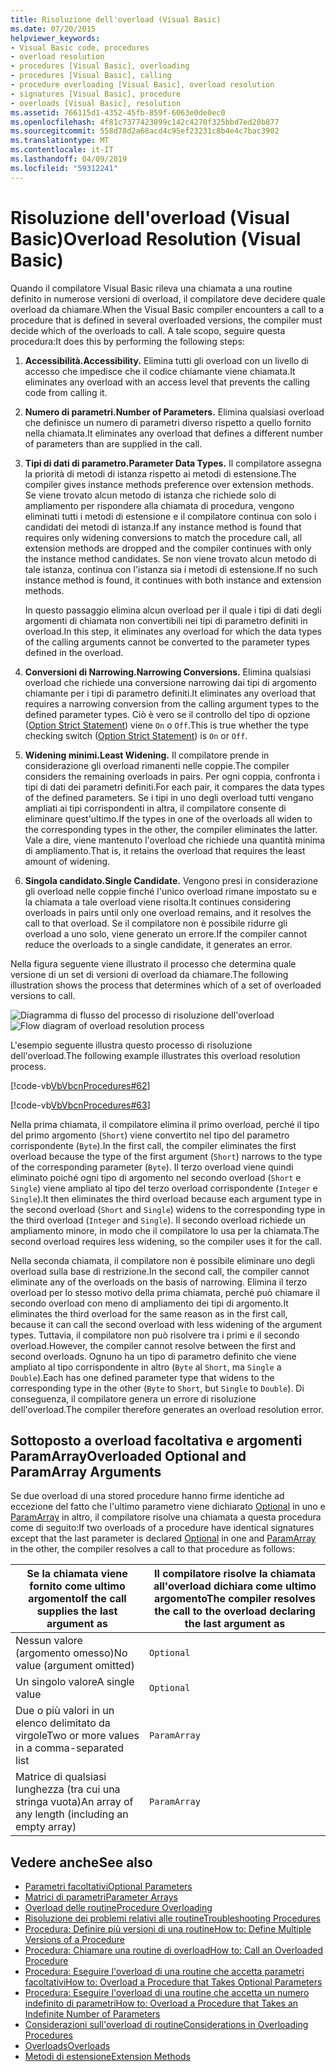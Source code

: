 ```yaml
---
title: Risoluzione dell'overload (Visual Basic)
ms.date: 07/20/2015
helpviewer_keywords:
- Visual Basic code, procedures
- overload resolution
- procedures [Visual Basic], overloading
- procedures [Visual Basic], calling
- procedure overloading [Visual Basic], overload resolution
- signatures [Visual Basic], procedure
- overloads [Visual Basic], resolution
ms.assetid: 766115d1-4352-45fb-859f-6063e0de0ec0
ms.openlocfilehash: 4f81c7377423899c142c4270f325bbd7ed20b877
ms.sourcegitcommit: 558d78d2a68acd4c95ef23231c8b4e4c7bac3902
ms.translationtype: MT
ms.contentlocale: it-IT
ms.lasthandoff: 04/09/2019
ms.locfileid: "59312241"
---
```

# <a name="overload-resolution-visual-basic"></a><span data-ttu-id="82c54-102">Risoluzione dell'overload (Visual Basic)</span><span class="sxs-lookup"><span data-stu-id="82c54-102">Overload Resolution (Visual Basic)</span></span>
<span data-ttu-id="82c54-103">Quando il compilatore Visual Basic rileva una chiamata a una routine definito in numerose versioni di overload, il compilatore deve decidere quale overload da chiamare.</span><span class="sxs-lookup"><span data-stu-id="82c54-103">When the Visual Basic compiler encounters a call to a procedure that is defined in several overloaded versions, the compiler must decide which of the overloads to call.</span></span> <span data-ttu-id="82c54-104">A tale scopo, seguire questa procedura:</span><span class="sxs-lookup"><span data-stu-id="82c54-104">It does this by performing the following steps:</span></span>  
  
1. **<span data-ttu-id="82c54-105">Accessibilità.</span><span class="sxs-lookup"><span data-stu-id="82c54-105">Accessibility.</span></span>** <span data-ttu-id="82c54-106">Elimina tutti gli overload con un livello di accesso che impedisce che il codice chiamante viene chiamata.</span><span class="sxs-lookup"><span data-stu-id="82c54-106">It eliminates any overload with an access level that prevents the calling code from calling it.</span></span>  
  
2. **<span data-ttu-id="82c54-107">Numero di parametri.</span><span class="sxs-lookup"><span data-stu-id="82c54-107">Number of Parameters.</span></span>** <span data-ttu-id="82c54-108">Elimina qualsiasi overload che definisce un numero di parametri diverso rispetto a quello fornito nella chiamata.</span><span class="sxs-lookup"><span data-stu-id="82c54-108">It eliminates any overload that defines a different number of parameters than are supplied in the call.</span></span>  
  
3. **<span data-ttu-id="82c54-109">Tipi di dati di parametro.</span><span class="sxs-lookup"><span data-stu-id="82c54-109">Parameter Data Types.</span></span>** <span data-ttu-id="82c54-110">Il compilatore assegna la priorità di metodi di istanza rispetto ai metodi di estensione.</span><span class="sxs-lookup"><span data-stu-id="82c54-110">The compiler gives instance methods preference over extension methods.</span></span> <span data-ttu-id="82c54-111">Se viene trovato alcun metodo di istanza che richiede solo di ampliamento per rispondere alla chiamata di procedura, vengono eliminati tutti i metodi di estensione e il compilatore continua con solo i candidati dei metodi di istanza.</span><span class="sxs-lookup"><span data-stu-id="82c54-111">If any instance method is found that requires only widening conversions to match the procedure call, all extension methods are dropped and the compiler continues with only the instance method candidates.</span></span> <span data-ttu-id="82c54-112">Se non viene trovato alcun metodo di tale istanza, continua con l'istanza sia i metodi di estensione.</span><span class="sxs-lookup"><span data-stu-id="82c54-112">If no such instance method is found, it continues with both instance and extension methods.</span></span>  
  
     <span data-ttu-id="82c54-113">In questo passaggio elimina alcun overload per il quale i tipi di dati degli argomenti di chiamata non convertibili nei tipi di parametro definiti in overload.</span><span class="sxs-lookup"><span data-stu-id="82c54-113">In this step, it eliminates any overload for which the data types of the calling arguments cannot be converted to the parameter types defined in the overload.</span></span>  
  
4. **<span data-ttu-id="82c54-114">Conversioni di Narrowing.</span><span class="sxs-lookup"><span data-stu-id="82c54-114">Narrowing Conversions.</span></span>** <span data-ttu-id="82c54-115">Elimina qualsiasi overload che richiede una conversione narrowing dai tipi di argomento chiamante per i tipi di parametro definiti.</span><span class="sxs-lookup"><span data-stu-id="82c54-115">It eliminates any overload that requires a narrowing conversion from the calling argument types to the defined parameter types.</span></span> <span data-ttu-id="82c54-116">Ciò è vero se il controllo del tipo di opzione ([Option Strict Statement](../../../../visual-basic/language-reference/statements/option-strict-statement.md)) viene `On` o `Off`.</span><span class="sxs-lookup"><span data-stu-id="82c54-116">This is true whether the type checking switch ([Option Strict Statement](../../../../visual-basic/language-reference/statements/option-strict-statement.md)) is `On` or `Off`.</span></span>  
  
5. **<span data-ttu-id="82c54-117">Widening minimi.</span><span class="sxs-lookup"><span data-stu-id="82c54-117">Least Widening.</span></span>** <span data-ttu-id="82c54-118">Il compilatore prende in considerazione gli overload rimanenti nelle coppie.</span><span class="sxs-lookup"><span data-stu-id="82c54-118">The compiler considers the remaining overloads in pairs.</span></span> <span data-ttu-id="82c54-119">Per ogni coppia, confronta i tipi di dati dei parametri definiti.</span><span class="sxs-lookup"><span data-stu-id="82c54-119">For each pair, it compares the data types of the defined parameters.</span></span> <span data-ttu-id="82c54-120">Se i tipi in uno degli overload tutti vengano ampliati ai tipi corrispondenti in altra, il compilatore consente di eliminare quest'ultimo.</span><span class="sxs-lookup"><span data-stu-id="82c54-120">If the types in one of the overloads all widen to the corresponding types in the other, the compiler eliminates the latter.</span></span> <span data-ttu-id="82c54-121">Vale a dire, viene mantenuto l'overload che richiede una quantità minima di ampliamento.</span><span class="sxs-lookup"><span data-stu-id="82c54-121">That is, it retains the overload that requires the least amount of widening.</span></span>  
  
6. **<span data-ttu-id="82c54-122">Singola candidato.</span><span class="sxs-lookup"><span data-stu-id="82c54-122">Single Candidate.</span></span>** <span data-ttu-id="82c54-123">Vengono presi in considerazione gli overload nelle coppie finché l'unico overload rimane impostato su e la chiamata a tale overload viene risolta.</span><span class="sxs-lookup"><span data-stu-id="82c54-123">It continues considering overloads in pairs until only one overload remains, and it resolves the call to that overload.</span></span> <span data-ttu-id="82c54-124">Se il compilatore non è possibile ridurre gli overload a uno solo, viene generato un errore.</span><span class="sxs-lookup"><span data-stu-id="82c54-124">If the compiler cannot reduce the overloads to a single candidate, it generates an error.</span></span>  
  
 <span data-ttu-id="82c54-125">Nella figura seguente viene illustrato il processo che determina quale versione di un set di versioni di overload da chiamare.</span><span class="sxs-lookup"><span data-stu-id="82c54-125">The following illustration shows the process that determines which of a set of overloaded versions to call.</span></span>  
  
 <span data-ttu-id="82c54-126">![Diagramma di flusso del processo di risoluzione dell'overload](./media/overload-resolution/determine-overloaded-version.gif "risoluzione tra le versioni di overload")</span><span class="sxs-lookup"><span data-stu-id="82c54-126">![Flow diagram of overload resolution process](./media/overload-resolution/determine-overloaded-version.gif "Resolving among overloaded versions")</span></span>    
  
 <span data-ttu-id="82c54-127">L'esempio seguente illustra questo processo di risoluzione dell'overload.</span><span class="sxs-lookup"><span data-stu-id="82c54-127">The following example illustrates this overload resolution process.</span></span>  
  
 [!code-vb[VbVbcnProcedures#62](~/samples/snippets/visualbasic/VS_Snippets_VBCSharp/VbVbcnProcedures/VB/Class1.vb#62)]  
  
 [!code-vb[VbVbcnProcedures#63](~/samples/snippets/visualbasic/VS_Snippets_VBCSharp/VbVbcnProcedures/VB/Class1.vb#63)]  
  
 <span data-ttu-id="82c54-128">Nella prima chiamata, il compilatore elimina il primo overload, perché il tipo del primo argomento (`Short`) viene convertito nel tipo del parametro corrispondente (`Byte`).</span><span class="sxs-lookup"><span data-stu-id="82c54-128">In the first call, the compiler eliminates the first overload because the type of the first argument (`Short`) narrows to the type of the corresponding parameter (`Byte`).</span></span> <span data-ttu-id="82c54-129">Il terzo overload viene quindi eliminato poiché ogni tipo di argomento nel secondo overload (`Short` e `Single`) viene ampliato al tipo del terzo overload corrispondente (`Integer` e `Single`).</span><span class="sxs-lookup"><span data-stu-id="82c54-129">It then eliminates the third overload because each argument type in the second overload (`Short` and `Single`) widens to the corresponding type in the third overload (`Integer` and `Single`).</span></span> <span data-ttu-id="82c54-130">Il secondo overload richiede un ampliamento minore, in modo che il compilatore lo usa per la chiamata.</span><span class="sxs-lookup"><span data-stu-id="82c54-130">The second overload requires less widening, so the compiler uses it for the call.</span></span>  
  
 <span data-ttu-id="82c54-131">Nella seconda chiamata, il compilatore non è possibile eliminare uno degli overload sulla base di restrizione.</span><span class="sxs-lookup"><span data-stu-id="82c54-131">In the second call, the compiler cannot eliminate any of the overloads on the basis of narrowing.</span></span> <span data-ttu-id="82c54-132">Elimina il terzo overload per lo stesso motivo della prima chiamata, perché può chiamare il secondo overload con meno di ampliamento dei tipi di argomento.</span><span class="sxs-lookup"><span data-stu-id="82c54-132">It eliminates the third overload for the same reason as in the first call, because it can call the second overload with less widening of the argument types.</span></span> <span data-ttu-id="82c54-133">Tuttavia, il compilatore non può risolvere tra i primi e il secondo overload.</span><span class="sxs-lookup"><span data-stu-id="82c54-133">However, the compiler cannot resolve between the first and second overloads.</span></span> <span data-ttu-id="82c54-134">Ognuno ha un tipo di parametro definito che viene ampliato al tipo corrispondente in altro (`Byte` al `Short`, ma `Single` a `Double`).</span><span class="sxs-lookup"><span data-stu-id="82c54-134">Each has one defined parameter type that widens to the corresponding type in the other (`Byte` to `Short`, but `Single` to `Double`).</span></span> <span data-ttu-id="82c54-135">Di conseguenza, il compilatore genera un errore di risoluzione dell'overload.</span><span class="sxs-lookup"><span data-stu-id="82c54-135">The compiler therefore generates an overload resolution error.</span></span>  
  
## <a name="overloaded-optional-and-paramarray-arguments"></a><span data-ttu-id="82c54-136">Sottoposto a overload facoltativa e argomenti ParamArray</span><span class="sxs-lookup"><span data-stu-id="82c54-136">Overloaded Optional and ParamArray Arguments</span></span>  
 <span data-ttu-id="82c54-137">Se due overload di una stored procedure hanno firme identiche ad eccezione del fatto che l'ultimo parametro viene dichiarato [Optional](../../../../visual-basic/language-reference/modifiers/optional.md) in uno e [ParamArray](../../../../visual-basic/language-reference/modifiers/paramarray.md) in altro, il compilatore risolve una chiamata a questa procedura come di seguito:</span><span class="sxs-lookup"><span data-stu-id="82c54-137">If two overloads of a procedure have identical signatures except that the last parameter is declared [Optional](../../../../visual-basic/language-reference/modifiers/optional.md) in one and [ParamArray](../../../../visual-basic/language-reference/modifiers/paramarray.md) in the other, the compiler resolves a call to that procedure as follows:</span></span>  
  
|<span data-ttu-id="82c54-138">Se la chiamata viene fornito come ultimo argomento</span><span class="sxs-lookup"><span data-stu-id="82c54-138">If the call supplies the last argument as</span></span>|<span data-ttu-id="82c54-139">Il compilatore risolve la chiamata all'overload dichiara come ultimo argomento</span><span class="sxs-lookup"><span data-stu-id="82c54-139">The compiler resolves the call to the overload declaring the last argument as</span></span>|  
|---|---|  
|<span data-ttu-id="82c54-140">Nessun valore (argomento omesso)</span><span class="sxs-lookup"><span data-stu-id="82c54-140">No value (argument omitted)</span></span>|`Optional`|  
|<span data-ttu-id="82c54-141">Un singolo valore</span><span class="sxs-lookup"><span data-stu-id="82c54-141">A single value</span></span>|`Optional`|  
|<span data-ttu-id="82c54-142">Due o più valori in un elenco delimitato da virgole</span><span class="sxs-lookup"><span data-stu-id="82c54-142">Two or more values in a comma-separated list</span></span>|`ParamArray`|  
|<span data-ttu-id="82c54-143">Matrice di qualsiasi lunghezza (tra cui una stringa vuota)</span><span class="sxs-lookup"><span data-stu-id="82c54-143">An array of any length (including an empty array)</span></span>|`ParamArray`|  
  
## <a name="see-also"></a><span data-ttu-id="82c54-144">Vedere anche</span><span class="sxs-lookup"><span data-stu-id="82c54-144">See also</span></span>

- [<span data-ttu-id="82c54-145">Parametri facoltativi</span><span class="sxs-lookup"><span data-stu-id="82c54-145">Optional Parameters</span></span>](./optional-parameters.md)
- [<span data-ttu-id="82c54-146">Matrici di parametri</span><span class="sxs-lookup"><span data-stu-id="82c54-146">Parameter Arrays</span></span>](./parameter-arrays.md)
- [<span data-ttu-id="82c54-147">Overload delle routine</span><span class="sxs-lookup"><span data-stu-id="82c54-147">Procedure Overloading</span></span>](./procedure-overloading.md)
- [<span data-ttu-id="82c54-148">Risoluzione dei problemi relativi alle routine</span><span class="sxs-lookup"><span data-stu-id="82c54-148">Troubleshooting Procedures</span></span>](./troubleshooting-procedures.md)
- [<span data-ttu-id="82c54-149">Procedura: Definire più versioni di una routine</span><span class="sxs-lookup"><span data-stu-id="82c54-149">How to: Define Multiple Versions of a Procedure</span></span>](./how-to-define-multiple-versions-of-a-procedure.md)
- [<span data-ttu-id="82c54-150">Procedura: Chiamare una routine di overload</span><span class="sxs-lookup"><span data-stu-id="82c54-150">How to: Call an Overloaded Procedure</span></span>](./how-to-call-an-overloaded-procedure.md)
- [<span data-ttu-id="82c54-151">Procedura: Eseguire l'overload di una routine che accetta parametri facoltativi</span><span class="sxs-lookup"><span data-stu-id="82c54-151">How to: Overload a Procedure that Takes Optional Parameters</span></span>](./how-to-overload-a-procedure-that-takes-optional-parameters.md)
- [<span data-ttu-id="82c54-152">Procedura: Eseguire l'overload di una routine che accetta un numero indefinito di parametri</span><span class="sxs-lookup"><span data-stu-id="82c54-152">How to: Overload a Procedure that Takes an Indefinite Number of Parameters</span></span>](./how-to-overload-a-procedure-that-takes-an-indefinite-number-of-parameters.md)
- [<span data-ttu-id="82c54-153">Considerazioni sull'overload di routine</span><span class="sxs-lookup"><span data-stu-id="82c54-153">Considerations in Overloading Procedures</span></span>](./considerations-in-overloading-procedures.md)
- [<span data-ttu-id="82c54-154">Overloads</span><span class="sxs-lookup"><span data-stu-id="82c54-154">Overloads</span></span>](../../../../visual-basic/language-reference/modifiers/overloads.md)
- [<span data-ttu-id="82c54-155">Metodi di estensione</span><span class="sxs-lookup"><span data-stu-id="82c54-155">Extension Methods</span></span>](./extension-methods.md)
